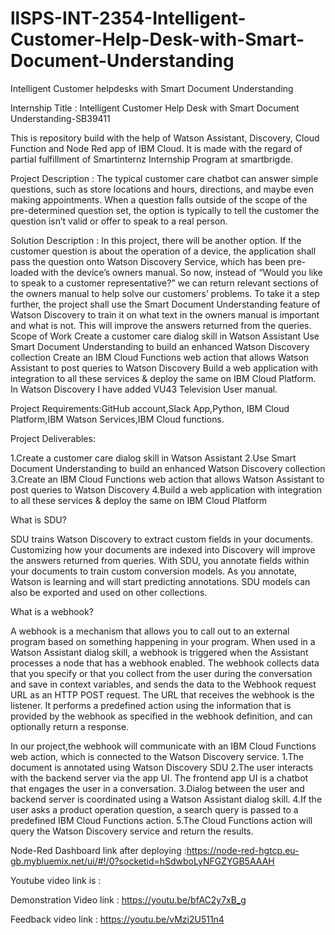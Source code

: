# llSPS-INT-2354-Intelligent-Customer-Help-Desk-with-Smart-Document-Understanding
Intelligent Customer helpdesks with Smart Document Understanding

Internship Title : Intelligent Customer Help Desk with Smart Document Understanding-SB39411

This is repository build with the help of Watson Assistant, Discovery, Cloud Function and Node Red app of IBM Cloud. It is made with the regard of partial fulfillment of Smartinternz Internship Program at smartbrigde.

Project Description : The typical customer care chatbot can answer simple questions, such as store locations and hours, directions, and maybe even making appointments. When a question falls outside of the scope of the pre-determined question set, the option is typically to tell the customer the question isn’t valid or offer to speak to a real person.

Solution Description : In this project, there will be another option. If the customer question is about the operation of a device, the application shall pass the question onto Watson Discovery Service, which has been pre-loaded with the device’s owners manual. So now, instead of “Would you like to speak to a customer representative?” we can return relevant sections of the owners manual to help solve our customers’ problems. To take it a step further, the project shall use the Smart Document Understanding feature of Watson Discovery to train it on what text in the owners manual is important and what is not. This will improve the answers returned from the queries. Scope of Work Create a customer care dialog skill in Watson Assistant Use Smart Document Understanding to build an enhanced Watson Discovery collection Create an IBM Cloud Functions web action that allows Watson Assistant to post queries to Watson Discovery Build a web application with integration to all these services & deploy the same on IBM Cloud Platform. In Watson Discovery I have added VU43 Television User manual.

Project Requirements:GitHub account,Slack App,Python, IBM Cloud Platform,IBM Watson Services,IBM Cloud functions.

Project Deliverables:

1.Create a customer care dialog skill in Watson Assistant 2.Use Smart Document Understanding to build an enhanced Watson Discovery collection 3.Create an IBM Cloud Functions web action that allows Watson Assistant to post queries to Watson Discovery 4.Build a web application with integration to all these services & deploy the same on IBM Cloud Platform

What is SDU?

SDU trains Watson Discovery to extract custom fields in your documents. Customizing how your documents are indexed into Discovery will improve the answers returned from queries. With SDU, you annotate fields within your documents to train custom conversion models. As you annotate, Watson is learning and will start predicting annotations. SDU models can also be exported and used on other collections.

What is a webhook?

A webhook is a mechanism that allows you to call out to an external program based on something happening in your program. When used in a Watson Assistant dialog skill, a webhook is triggered when the Assistant processes a node that has a webhook enabled. The webhook collects data that you specify or that you collect from the user during the conversation and save in context variables, and sends the data to the Webhook request URL as an HTTP POST request. The URL that receives the webhook is the listener. It performs a predefined action using the information that is provided by the webhook as specified in the webhook definition, and can optionally return a response.

In our project,the webhook will communicate with an IBM Cloud Functions web action, which is connected to the Watson Discovery service. 1.The document is annotated using Watson Discovery SDU 2.The user interacts with the backend server via the app UI. The frontend app UI is a chatbot that engages the user in a conversation. 3.Dialog between the user and backend server is coordinated using a Watson Assistant dialog skill. 4.If the user asks a product operation question, a search query is passed to a predefined IBM Cloud Functions action. 5.The Cloud Functions action will query the Watson Discovery service and return the results.

Node-Red Dashboard link after deploying :https://node-red-hgtcp.eu-gb.mybluemix.net/ui/#!/0?socketid=hSdwboLyNFGZYGB5AAAH

Youtube video link is :

Demonstration Video link : https://youtu.be/bfAC2y7xB_g

Feedback video link : https://youtu.be/vMzi2U511n4
